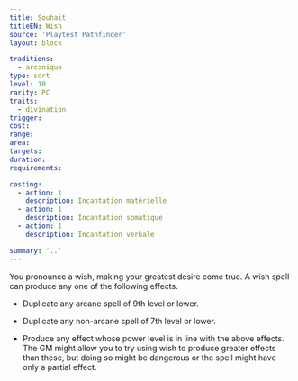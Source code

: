 ```yaml
---
title: Souhait
titleEN: Wish
source: 'Playtest Pathfinder'
layout: block

traditions:
  - arcanique
type: sort
level: 10
rarity: PC
traits:
  - divination
trigger: 
cost: 
range: 
area: 
targets: 
duration: 
requirements: 

casting:
  - action: 1
    description: Incantation matérielle
  - action: 1
    description: Incantation somatique
  - action: 1
    description: Incantation verbale

summary: '..'
---
```

You pronounce a wish, making your greatest desire come true. A wish spell can produce any one of the following effects.

- Duplicate any arcane spell of 9th level or lower.

- Duplicate any non-arcane spell of 7th level or lower.

- Produce any effect whose power level is in line with the above effects. The GM might allow you to try using wish to produce greater effects than these, but doing so might be dangerous or the spell might have only a partial effect.